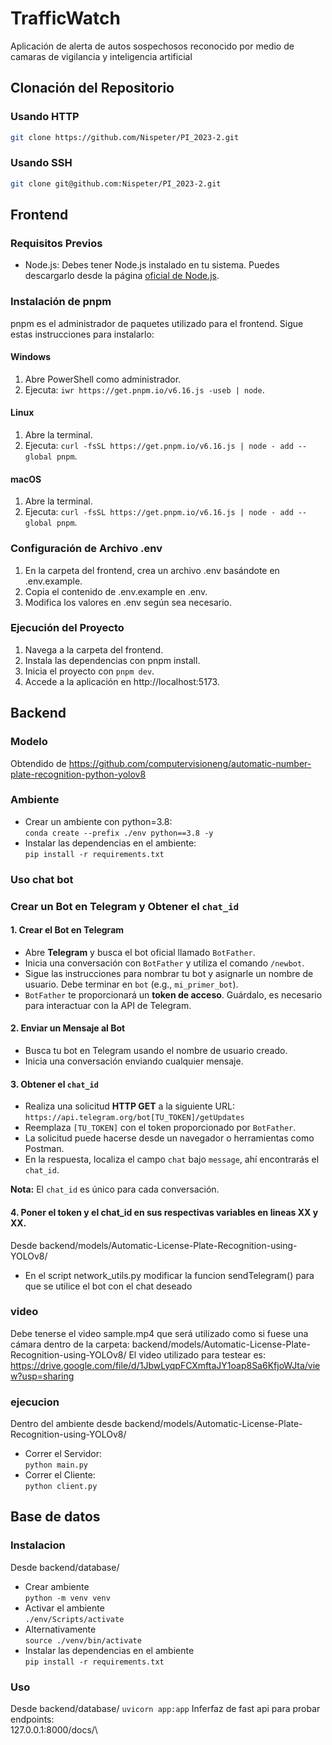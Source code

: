 # TrafficWatch

Aplicación de alerta de autos sospechosos reconocido por medio de camaras de vigilancia y inteligencia artificial

## Clonación del Repositorio

### Usando HTTP

```bash
git clone https://github.com/Nispeter/PI_2023-2.git
```

### Usando SSH

```bash
git clone git@github.com:Nispeter/PI_2023-2.git
```
## Frontend

### Requisitos Previos

- Node.js: Debes tener Node.js instalado en tu sistema. Puedes descargarlo desde la página [oficial de Node.js](https://nodejs.org/).

### Instalación de pnpm

pnpm es el administrador de paquetes utilizado para el frontend. Sigue estas instrucciones para instalarlo:

#### Windows

1. Abre PowerShell como administrador.
1. Ejecuta: `iwr https://get.pnpm.io/v6.16.js -useb | node`.

#### Linux

1. Abre la terminal.
1. Ejecuta: `curl -fsSL https://get.pnpm.io/v6.16.js | node - add --global pnpm`.

#### macOS

1. Abre la terminal.
1. Ejecuta: `curl -fsSL https://get.pnpm.io/v6.16.js | node - add --global pnpm`.

### Configuración de Archivo .env

1. En la carpeta del frontend, crea un archivo .env basándote en .env.example.
1. Copia el contenido de .env.example en .env.
1. Modifica los valores en .env según sea necesario.

### Ejecución del Proyecto

1. Navega a la carpeta del frontend.
1. Instala las dependencias con pnpm install.
1. Inicia el proyecto con `pnpm dev`.
1. Accede a la aplicación en http://localhost:5173.

## Backend

### Modelo
Obtendido de https://github.com/computervisioneng/automatic-number-plate-recognition-python-yolov8

### Ambiente 
- Crear un ambiente con python=3.8:\
```conda create --prefix ./env python==3.8 -y```
- Instalar las dependencias en el ambiente: \
```pip install -r requirements.txt```

### Uso chat bot
### Crear un Bot en Telegram y Obtener el `chat_id`

#### 1. Crear el Bot en Telegram
- Abre **Telegram** y busca el bot oficial llamado `BotFather`.
- Inicia una conversación con `BotFather` y utiliza el comando `/newbot`.
- Sigue las instrucciones para nombrar tu bot y asignarle un nombre de usuario. Debe terminar en `bot` (e.g., `mi_primer_bot`).
- `BotFather` te proporcionará un **token de acceso**. Guárdalo, es necesario para interactuar con la API de Telegram.

#### 2. Enviar un Mensaje al Bot
- Busca tu bot en Telegram usando el nombre de usuario creado.
- Inicia una conversación enviando cualquier mensaje.

#### 3. Obtener el `chat_id`
- Realiza una solicitud **HTTP GET** a la siguiente URL: `https://api.telegram.org/bot[TU_TOKEN]/getUpdates`
- Reemplaza `[TU_TOKEN]` con el token proporcionado por `BotFather`.
- La solicitud puede hacerse desde un navegador o herramientas como Postman.
- En la respuesta, localiza el campo `chat` bajo `message`, ahí encontrarás el `chat_id`.

**Nota:** El `chat_id` es único para cada conversación. 

#### 4. Poner el token y el chat_id en sus respectivas variables en lineas XX y XX. 
Desde backend/models/Automatic-License-Plate-Recognition-using-YOLOv8/
- En el script network_utils.py modificar la funcion sendTelegram() para que se utilice el bot con el chat deseado
### video
Debe tenerse el video sample.mp4 que será utilizado como si fuese una cámara dentro de la carpeta: 
backend/models/Automatic-License-Plate-Recognition-using-YOLOv8/
El video utilizado para testear es:
https://drive.google.com/file/d/1JbwLyqpFCXmftaJY1oap8Sa6KfjoWJta/view?usp=sharing 

### ejecucion

Dentro del ambiente desde backend/models/Automatic-License-Plate-Recognition-using-YOLOv8/
- Correr el Servidor:\
```python main.py```
- Correr el Cliente:\
```python client.py```
## Base de datos
### Instalacion
Desde backend/database/
- Crear ambiente\
```python -m venv venv```
- Activar el ambiente\
```./env/Scripts/activate```
- Alternativamente\
```source ./venv/bin/activate```
- Instalar las dependencias en el ambiente\
```pip install -r requirements.txt```
### Uso
Desde backend/database/
```uvicorn app:app```
Inferfaz de fast api para probar endpoints:\
127.0.0.1:8000/docs/\